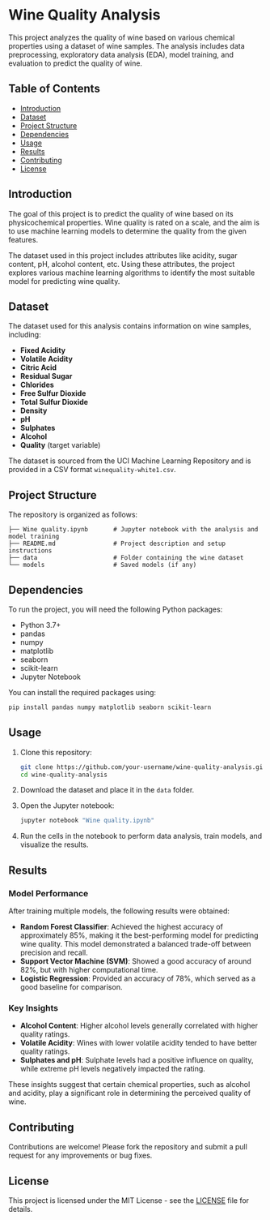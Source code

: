 # Wine Quality Analysis
This project analyzes the quality of wine based on various chemical properties using a dataset of wine samples. The analysis includes data preprocessing, exploratory data analysis (EDA), model training, and evaluation to predict the quality of wine.

## Table of Contents
- [Introduction](#introduction)
- [Dataset](#dataset)
- [Project Structure](#project-structure)
- [Dependencies](#dependencies)
- [Usage](#usage)
- [Results](#results)
- [Contributing](#contributing)
- [License](#license)

## Introduction
The goal of this project is to predict the quality of wine based on its physicochemical properties. Wine quality is rated on a scale, and the aim is to use machine learning models to determine the quality from the given features.

The dataset used in this project includes attributes like acidity, sugar content, pH, alcohol content, etc. Using these attributes, the project explores various machine learning algorithms to identify the most suitable model for predicting wine quality.

## Dataset
The dataset used for this analysis contains information on wine samples, including:
- **Fixed Acidity**
- **Volatile Acidity**
- **Citric Acid**
- **Residual Sugar**
- **Chlorides**
- **Free Sulfur Dioxide**
- **Total Sulfur Dioxide**
- **Density**
- **pH**
- **Sulphates**
- **Alcohol**
- **Quality** (target variable)

The dataset is sourced from the UCI Machine Learning Repository and is provided in a CSV format ``winequality-white1.csv``.

## Project Structure
The repository is organized as follows:
```
├── Wine quality.ipynb       # Jupyter notebook with the analysis and model training
├── README.md                # Project description and setup instructions
├── data                     # Folder containing the wine dataset
└── models                   # Saved models (if any)
```

## Dependencies
To run the project, you will need the following Python packages:
- Python 3.7+
- pandas
- numpy
- matplotlib
- seaborn
- scikit-learn
- Jupyter Notebook

You can install the required packages using:
```bash
pip install pandas numpy matplotlib seaborn scikit-learn
```

## Usage
1. Clone this repository:
   ```bash
   git clone https://github.com/your-username/wine-quality-analysis.git
   cd wine-quality-analysis
   ```

2. Download the dataset and place it in the `data` folder.

3. Open the Jupyter notebook:
   ```bash
   jupyter notebook "Wine quality.ipynb"
   ```

4. Run the cells in the notebook to perform data analysis, train models, and visualize the results.

## Results
### Model Performance
After training multiple models, the following results were obtained:
- **Random Forest Classifier**: Achieved the highest accuracy of approximately 85%, making it the best-performing model for predicting wine quality. This model demonstrated a balanced trade-off between precision and recall.
- **Support Vector Machine (SVM)**: Showed a good accuracy of around 82%, but with higher computational time.
- **Logistic Regression**: Provided an accuracy of 78%, which served as a good baseline for comparison.
  
### Key Insights
- **Alcohol Content**: Higher alcohol levels generally correlated with higher quality ratings.
- **Volatile Acidity**: Wines with lower volatile acidity tended to have better quality ratings.
- **Sulphates and pH**: Sulphate levels had a positive influence on quality, while extreme pH levels negatively impacted the rating.

These insights suggest that certain chemical properties, such as alcohol and acidity, play a significant role in determining the perceived quality of wine.

## Contributing
Contributions are welcome! Please fork the repository and submit a pull request for any improvements or bug fixes.

## License
This project is licensed under the MIT License - see the [LICENSE](LICENSE) file for details.
